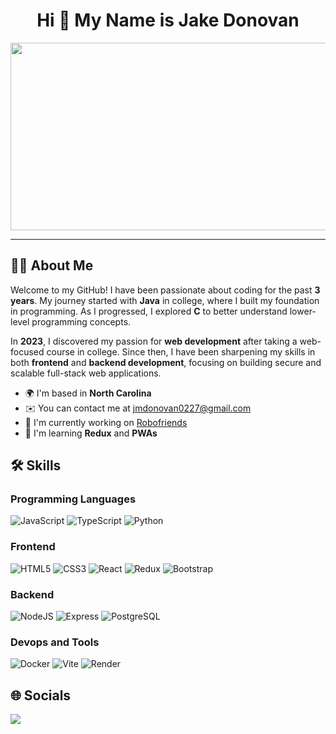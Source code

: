 <div align="center"> <h1>Hi 👋 My Name is Jake Donovan</h1></div>
<div align="center">
  <img src="https://media.giphy.com/media/dWesBcTLavkZuG35MI/giphy.gif" width="600" height="300"/>
</div>

---
## 🧑🏻 About Me 
Welcome to my GitHub! I have been passionate about coding for the past **3 years**. My journey started with **Java** in college, where I built my foundation in programming. As I progressed, I explored **C** to better understand lower-level programming concepts.  

In **2023**, I discovered my passion for **web development** after taking a web-focused course in college. Since then, I have been sharpening my skills in both **frontend** and **backend development**, focusing on building secure and scalable full-stack web applications.

- 🌍  I'm based in **North Carolina**  
- ✉️  You can contact me at [jmdonovan0227@gmail.com](mailto:jmdonovan0227@gmail.com)  
- 🚀  I'm currently working on [Robofriends](https://github.com/jmdonovan0227/robofriends)  
- 🧠  I'm learning **Redux** and **PWAs**



## 🛠️ Skills 

### Programming Languages
![JavaScript](https://img.shields.io/badge/JavaScript-black?style=for-the-badge&logo=javascript&logoSize=auto)
![TypeScript](https://img.shields.io/badge/typescript-black?style=for-the-badge&logo=typescript&logoSize=auto)
![Python](https://img.shields.io/badge/python-black?style=for-the-badge&logo=python&&logoColor=yellow&logoSize=auto)

### Frontend
![HTML5](https://img.shields.io/badge/html-black?style=for-the-badge&logo=html5&logoSize=auto)
![CSS3](https://img.shields.io/badge/css-black?style=for-the-badge&logo=css3&logoColor=blue&logoSize=auto)
![React](https://img.shields.io/badge/react-black?style=for-the-badge&logo=react&logoColor=blue&logoSize=auto)
![Redux](https://img.shields.io/badge/redux-black?style=for-the-badge&logo=redux&logoColor=purple&logoSize=auto)
![Bootstrap](https://img.shields.io/badge/bootstrap-black?style=for-the-badge&logo=bootstrap&logoColor=purple&logoSize=auto)

### Backend
![NodeJS](https://img.shields.io/badge/nodejs-black?style=for-the-badge&logo=nodedotjs&logoSize=auto)
![Express](https://img.shields.io/badge/express-black?style=for-the-badge&logo=express&)
![PostgreSQL](https://img.shields.io/badge/postgresql-black?style=for-the-badge&logo=postgresql&logoSize=auto)

### Devops and Tools
![Docker](https://img.shields.io/badge/docker-black?style=for-the-badge&logo=docker&logoSize=auto)
![Vite](https://img.shields.io/badge/vite-black?style=for-the-badge&logo=vite&logoSize=auto)
![Render](https://img.shields.io/badge/render-black?style=for-the-badge&logo=render&logoSize=auto)

## 🌐 Socials  
<a href="https://www.linkedin.com/in/jdonov/" target="_blank">
  <img src="https://img.shields.io/badge/linkedin-black?style=for-the-badge&logo=linkedin&logoColor=blue&logoSize=auto&link=https%3A%2F%2Fgithub.com%2Fjmdonovan0227"   />
</a>
